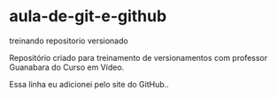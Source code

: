 # aula-de-git-e-github
 treinando repositorio versionado

 Repositório criado para treinamento de versionamentos com professor Guanabara do Curso em Vídeo.

Essa linha eu adicionei pelo site do GitHub..
